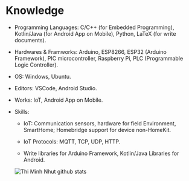 # Knowledge

- Programming Languages: C/C++ (for Embedded Programming), Kotlin/Java (for Android App on Mobile), Python, LaTeX (for write documents).

- Hardwares & Framworks: Arduino, ESP8266, ESP32 (Arduino Framework), PIC microcontroller, Raspberry Pi, PLC (Programmable Logic Controller).

- OS: Windows, Ubuntu.

- Editors: VSCode, Android Studio.

- Works: IoT, Android App on Mobile.

- Skills:

  - IoT: Communication sensors, hardware for field Environment, SmartHome; Homebridge support for device non-HomeKit.

  - IoT Protocols: MQTT, TCP, UDP, HTTP.

  - Write libraries for Arduino Framework, Kotlin/Java Libraries for Android.

  ![Thi Minh Nhut github stats](https://github-readme-stats.vercel.app/api?username=thiminhnhut&show_icons=true&custom_title=Thi%20Minh%20Nhut%20GitHub%20Stats:)
